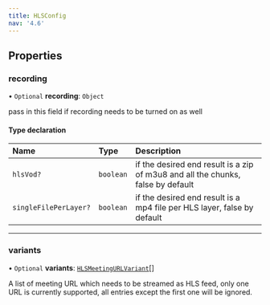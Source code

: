 ```yaml
---
title: HLSConfig
nav: '4.6'
---
```


## Properties

### recording

• `Optional` **recording**: `Object`

pass in this field if recording needs to be turned on as well

#### Type declaration

| Name                  | Type      | Description                                                                     |
| :-------------------- | :-------- | :------------------------------------------------------------------------------ |
| `hlsVod?`             | `boolean` | if the desired end result is a zip of m3u8 and all the chunks, false by default |
| `singleFilePerLayer?` | `boolean` | if the desired end result is a mp4 file per HLS layer, false by default         |

---

### variants

• `Optional` **variants**: [`HLSMeetingURLVariant`](/api-reference/javascript/v2/interfaces/HLSMeetingURLVariant)[]

A list of meeting URL which needs to be streamed as HLS feed, only one URL is currently supported, all entries
except the first one will be ignored.
